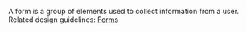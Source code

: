 A form is a group of elements used to collect information from a user. Related design guidelines: [Forms](design-guidelines/usage-and-behavior/forms)
